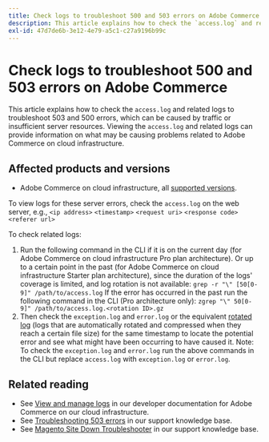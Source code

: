 ```yaml
---
title: Check logs to troubleshoot 500 and 503 errors on Adobe Commerce
description: This article explains how to check the `access.log` and related logs to troubleshoot 503 and 500 errors, which can be caused by traffic or insufficient server resources. Viewing the `access.log` and related logs can provide information on what may be causing problems related to Adobe Commerce on cloud infrastructure.
exl-id: 47d7de6b-3e12-4e79-a5c1-c27a9196b99c
---
```

# Check logs to troubleshoot 500 and 503 errors on Adobe Commerce

This article explains how to check the `access.log` and related logs to troubleshoot 503 and 500 errors, which can be caused by traffic or insufficient server resources. Viewing the `access.log` and related logs can provide information on what may be causing problems related to Adobe Commerce on cloud infrastructure.

<!--
Bob - not in TOC
-->

## Affected products and versions

* Adobe Commerce on cloud infrastructure, all [supported versions](https://magento.com/sites/default/files/magento-software-lifecycle-policy.pdf).

To view logs for these server errors, check the `access.log` on the web server, e.g., `<ip address>` `<timestamp>` `<request uri>` `<response code>` `<referer url>`

To check related logs:

1. Run the following command in the CLI if it is on the current day (for Adobe Commerce on cloud infrastructure Pro plan architecture). Or up to a certain point in the past (for Adobe Commerce on cloud infrastructure Starter plan architecture), since the duration of the logs' coverage is limited, and log rotation is not available: `grep -r "\" [50[0-9]" /path/to/access.log` If the error has occurred in the past run the following command in the CLI (Pro architecture only): `zgrep "\" 50[0-9]" /path/to/access.log.<rotation ID>.gz`
1. Then check the `exception.log` and `error.log` or the equivalent [rotated log](https://devdocs.magento.com/guides/v2.4/install-gde/install/post-install-config.html#log-rotation) (logs that are automatically rotated and compressed when they reach a certain file size) for the same timestamp to locate the potential error and see what might have been occurring to have caused it. Note: To check the `exception.log` and `error.log` run the above commands in the CLI but replace `access.log` with `exception.log` or `error.log`.

## Related reading

* See [View and manage logs](https://devdocs.magento.com/cloud/project/log-locations.html) in our developer documentation for Adobe Commerce on our cloud infrastructure.
* See [Troubleshooting 503 errors](/help/troubleshooting/miscellaneous/troubleshooting-503-errors.md) in our support knowledge base.
* See [Magento Site Down Troubleshooter](/help/troubleshooting/site-down-or-unresponsive/magento-site-down-troubleshooter.md) in our support knowledge base.
